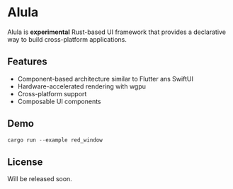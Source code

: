 # Alula

Alula is **experimental** Rust-based UI framework that provides a declarative way to build cross-platform applications.

## Features

- Component-based architecture similar to Flutter ans SwiftUI
- Hardware-accelerated rendering with wgpu
- Cross-platform support
- Composable UI components

## Demo 

```rust
cargo run --example red_window
```

## License

Will be released soon.
